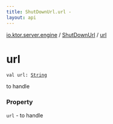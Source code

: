 ```yaml
---
title: ShutDownUrl.url - 
layout: api
---
```


<div class='api-docs-breadcrumbs'><a href="../index.html">io.ktor.server.engine</a> / <a href="index.html">ShutDownUrl</a> / <a href="./url.html">url</a></div>

# url

<div class="signature"><code><span class="keyword">val </span><span class="identifier">url</span><span class="symbol">: </span><a href="https://kotlinlang.org/api/latest/jvm/stdlib/kotlin/-string/index.html"><span class="identifier">String</span></a></code></div>

to handle

### Property

<code>url</code> - to handle